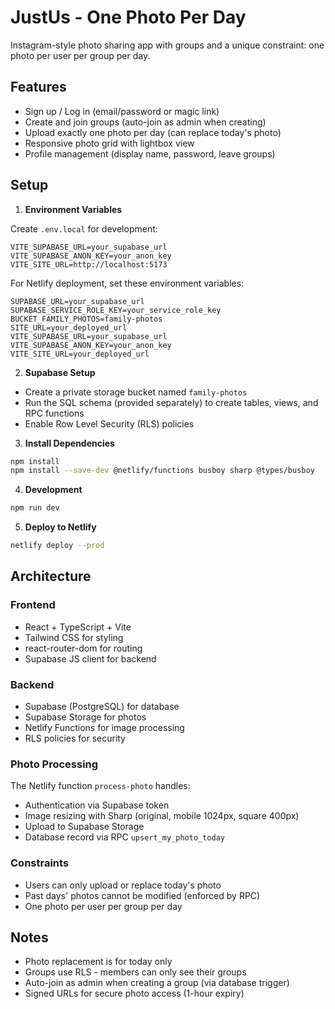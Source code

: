 # JustUs - One Photo Per Day

Instagram-style photo sharing app with groups and a unique constraint: one photo per user per group per day.

## Features

- Sign up / Log in (email/password or magic link)
- Create and join groups (auto-join as admin when creating)
- Upload exactly one photo per day (can replace today's photo)
- Responsive photo grid with lightbox view
- Profile management (display name, password, leave groups)

## Setup

1. **Environment Variables**

Create `.env.local` for development:
```
VITE_SUPABASE_URL=your_supabase_url
VITE_SUPABASE_ANON_KEY=your_anon_key
VITE_SITE_URL=http://localhost:5173
```

For Netlify deployment, set these environment variables:
```
SUPABASE_URL=your_supabase_url
SUPABASE_SERVICE_ROLE_KEY=your_service_role_key
BUCKET_FAMILY_PHOTOS=family-photos
SITE_URL=your_deployed_url
VITE_SUPABASE_URL=your_supabase_url
VITE_SUPABASE_ANON_KEY=your_anon_key
VITE_SITE_URL=your_deployed_url
```

2. **Supabase Setup**

- Create a private storage bucket named `family-photos`
- Run the SQL schema (provided separately) to create tables, views, and RPC functions
- Enable Row Level Security (RLS) policies

3. **Install Dependencies**

```bash
npm install
npm install --save-dev @netlify/functions busboy sharp @types/busboy
```

4. **Development**

```bash
npm run dev
```

5. **Deploy to Netlify**

```bash
netlify deploy --prod
```

## Architecture

### Frontend
- React + TypeScript + Vite
- Tailwind CSS for styling
- react-router-dom for routing
- Supabase JS client for backend

### Backend
- Supabase (PostgreSQL) for database
- Supabase Storage for photos
- Netlify Functions for image processing
- RLS policies for security

### Photo Processing
The Netlify function `process-photo` handles:
- Authentication via Supabase token
- Image resizing with Sharp (original, mobile 1024px, square 400px)
- Upload to Supabase Storage
- Database record via RPC `upsert_my_photo_today`

### Constraints
- Users can only upload or replace today's photo
- Past days' photos cannot be modified (enforced by RPC)
- One photo per user per group per day

## Notes

- Photo replacement is for today only
- Groups use RLS - members can only see their groups
- Auto-join as admin when creating a group (via database trigger)
- Signed URLs for secure photo access (1-hour expiry)
